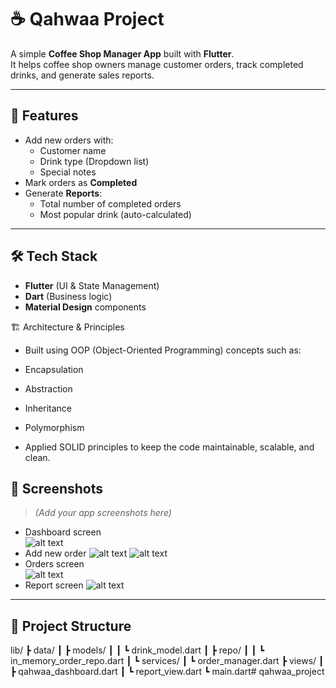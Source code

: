 # ☕ Qahwaa Project

A simple **Coffee Shop Manager App** built with **Flutter**.  
It helps coffee shop owners manage customer orders, track completed drinks, and generate sales reports.

---

## 🚀 Features
- Add new orders with:
  - Customer name
  - Drink type (Dropdown list)
  - Special notes
- Mark orders as **Completed**
- Generate **Reports**:
  - Total number of completed orders
  - Most popular drink (auto-calculated)

---

## 🛠️ Tech Stack
- **Flutter** (UI & State Management)
- **Dart** (Business logic)
- **Material Design** components



🏗️ Architecture & Principles

- Built using OOP (Object-Oriented Programming) concepts such as:

- Encapsulation

- Abstraction

- Inheritance

- Polymorphism

- Applied SOLID principles to keep the code maintainable, scalable, and clean.

## 📸 Screenshots
> *(Add your app screenshots here)*  

- Dashboard screen  
![alt text](image-1.png)
- Add new order 
 ![alt text](image-2.png)
 ![alt text](image-3.png)
- Orders screen  
 ![alt text](image-4.png)
- Report screen
 ![alt text](image-5.png)



---

## 📂 Project Structure

lib/
┣ data/
┃ ┣ models/
┃ ┃ ┗ drink_model.dart
┃ ┣ repo/
┃ ┃ ┗ in_memory_order_repo.dart
┃ ┗ services/
┃ ┗ order_manager.dart
┣ views/
┃ ┣ qahwaa_dashboard.dart
┃ ┗ report_view.dart
┗ main.dart#   q a h w a a _ p r o j e c t  
 